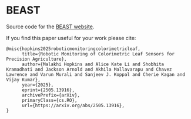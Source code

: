 # BEAST

Source code for the [BEAST website](https://mhopki.github.io/BEAST/).

If you find this paper useful for your work please cite:
```
@misc{hopkins2025roboticmonitoringcolorimetricleaf,
      title={Robotic Monitoring of Colorimetric Leaf Sensors for Precision Agriculture}, 
      author={Malakhi Hopkins and Alice Kate Li and Shobhita Kramadhati and Jackson Arnold and Akhila Mallavarapu and Chavez Lawrence and Varun Murali and Sanjeev J. Koppal and Cherie Kagan and Vijay Kumar},
      year={2025},
      eprint={2505.13916},
      archivePrefix={arXiv},
      primaryClass={cs.RO},
      url={https://arxiv.org/abs/2505.13916}, 
}
```
